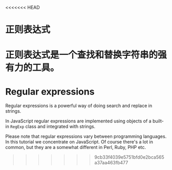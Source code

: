 <<<<<<< HEAD
# 正则表达式

正则表达式是一个查找和替换字符串的强有力的工具。
=======
# Regular expressions

Regular expressions is a powerful way of doing search and replace in strings.

In JavaScript regular expressions are implemented using objects of a built-in `RegExp` class and integrated with strings.

Please note that regular expressions vary between programming languages. In this tutorial we concentrate on JavaScript. Of course there's a lot in common, but they are a somewhat different in Perl, Ruby, PHP etc.
>>>>>>> 9cb33f4039e5751bfd0e2bca565a37aa463fb477
